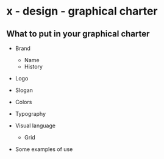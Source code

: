 # x - design - graphical charter

## What to put in your graphical charter

*   Brand

    *   Name
    *   History

*   Logo

*   Slogan

*   Colors

*   Typography

*   Visual language

    *   Grid

*   Some examples of use
